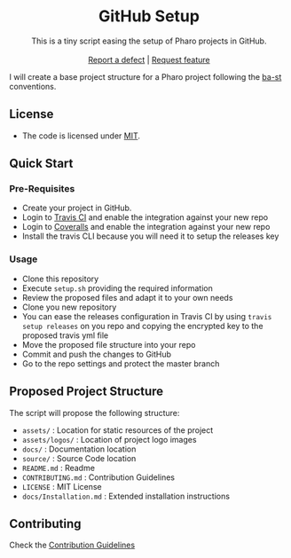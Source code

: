  <h1 align="center">GitHub Setup</h1>
  <p align="center">
    This is a tiny script easing the setup of Pharo projects in GitHub.
    <br>
    <br>
    <a href="https://github.com/ba-st/GitHub-setup/issues/new?labels=Type%3A+Defect">Report a defect</a>
    |
    <a href="https://github.com/ba-st/GitHub-setup/issues/new?labels=Type%3A+Feature">Request feature</a>
  </p>


I will create a base project structure for a Pharo project following the [ba-st](https://github.com/ba-st) conventions.

## License
- The code is licensed under [MIT](LICENSE).

## Quick Start

### Pre-Requisites
- Create your project in GitHub.
- Login to [Travis CI](https://travis-ci.org) and enable the integration against your new repo
- Login to [Coveralls](https://coveralls.io) and enable the integration against your new repo
- Install the travis CLI because you will need it to setup the releases key

### Usage
- Clone this repository
- Execute `setup.sh` providing the required information
- Review the proposed files and adapt it to your own needs
- Clone you new repository
- You can ease the releases configuration in Travis CI by using `travis setup releases` on you repo and copying the encrypted key to the proposed travis yml file
- Move the proposed file structure into your repo
- Commit and push the changes to GitHub
- Go to the repo settings and protect the master branch

## Proposed Project Structure

The script will propose the following structure:
- `assets/` : Location for static resources of the project
- `assets/logos/` : Location of project logo images
- `docs/` : Documentation location
- `source/` : Source Code location
- `README.md` : Readme
- `CONTRIBUTING.md` : Contribution Guidelines
- `LICENSE` : MIT License
- `docs/Installation.md` : Extended installation instructions

## Contributing

Check the [Contribution Guidelines](CONTRIBUTING.md)
